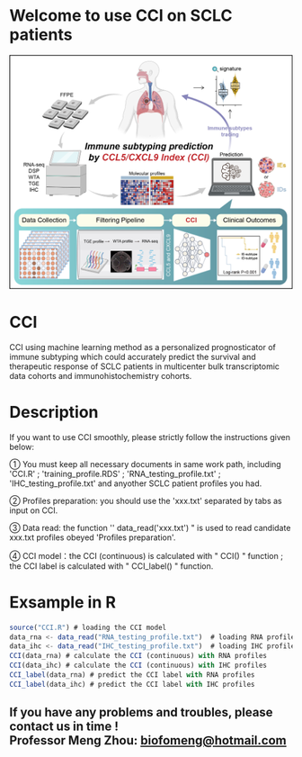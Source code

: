#  Welcome to use CCI on SCLC patients
![image](https://github.com/zhangzc-bio/CCI-png/blob/main/SCLC%20graphic%20abstract.png)

# CCI 
CCI using machine learning method as a personalized prognosticator of immune subtyping which could accurately predict the survival and therapeutic response of SCLC patients in multicenter bulk transcriptomic data cohorts and immunohistochemistry cohorts. 

# Description 
If you want to use CCI smoothly, please strictly follow the instructions given below:

 ① You must keep all necessary documents in same work path, including 'CCI.R' ; 'training_profile.RDS' ; 'RNA_testing_profile.txt' ; 'IHC_testing_profile.txt' and anyother SCLC patient profiles you had.

 ② Profiles preparation: you should use the 'xxx.txt' separated by tabs as input on CCI.

 ③ Data read: the function '' data_read('xxx.txt') " is used to read candidate xxx.txt profiles obeyed 'Profiles preparation'.

 ④ CCI model：the CCI (continuous) is calculated with " CCI() " function ; the CCI label is calculated with " CCI_label() " function.

# Exsample in R
 ```jsx
source("CCI.R") # loading the CCI model
data_rna <- data_read("RNA_testing_profile.txt")  # loading RNA profiles
data_ihc <- data_read("IHC_testing_profile.txt")  # loading IHC profiles
CCI(data_rna) # calculate the CCI (continuous) with RNA profiles
CCI(data_ihc) # calculate the CCI (continuous) with IHC profiles
CCI_label(data_rna) # predict the CCI label with RNA profiles
CCI_label(data_ihc) # predict the CCI label with IHC profiles
```

## If you have any problems and troubles, please contact us in time !  <br>  Professor Meng Zhou: biofomeng@hotmail.com









